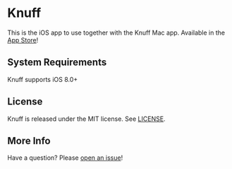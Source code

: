 # Knuff
This is the iOS app to use together with the Knuff Mac app. Available in the [App Store](https://itunes.apple.com/app/knuff-the-apns-debug-tool/id993435856)!

## System Requirements

Knuff supports iOS 8.0+

## License

Knuff is released under the MIT license. See
[LICENSE](https://github.com/KnuffApp/Knuff-iOS/blob/master/LICENSE).

## More Info

Have a question? Please [open an issue](https://github.com/KnuffApp/Knuff-iOS/issues/new)!
